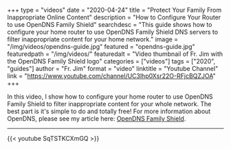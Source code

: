 +++
type = "videos"
date = "2020-04-24"
title = "Protect Your Family From Inappropriate Online Content"
description = "How to Configure Your Router to use OpenDNS Family Shield"
searchdesc = "This guide shows how to configure your home router to use OpenDNS Family Shield DNS servers to filter inappropriate content for your home network."
image = "/img/videos/opendns-guide.jpg"
featured = "opendns-guide.jpg"
featuredpath = "/img/videos/"
featuredalt = "Video thumbnail of Fr. Jim with the OpenDNS Family Shield logo"
categories = ["videos"]
tags = ["2020", "guides"]
author = "Fr. Jim"
format = "video"
linktitle = "Youtube Channel"
link = "https://www.youtube.com/channel/UC3lhp0Xsr22O-RFjcBQZJOA"
+++

In this video, I show how to configure your home router to use OpenDNS Family Shield to filter inappropriate content for your whole network. The best part is it's simple to do and totally free! For more information about OpenDNS, please see my article here: [OpenDNS Family Shield](/articles/family-shield/family-shield/).

---

{{< youtube SqTSTKCXmGQ >}}
